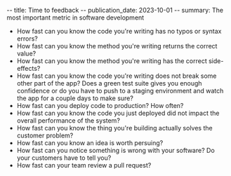 -- title: Time to feedback
-- publication_date: 2023-10-01
-- summary: The most important metric in software development

* How fast can you know the code you're writing has no typos or syntax errors?
* How fast can you know the method you're writing returns the correct value?
* How fast can you know the method you're writing has the correct side-effects?
* How fast can you know the code you're writing does not break some other part of the app? Does a green test suite
  gives you enough confidence or do you have to push to a staging environment and watch the app for a couple days to make sure?
* How fast can you deploy code to production? How often?
* How fast can you know the code you just deployed did not impact the overall performance of the system?
* How fast can you know the thing you're building actually solves the customer problem?
* How fast can you know an idea is worth persuing?
* How fast can you notice something is wrong with your software? Do your customers have to tell you?
* How fast can your team review a pull request?
